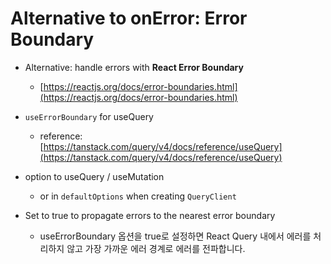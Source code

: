# Alternative to onError: **Error Boundary**

- Alternative: handle errors with __React Error Boundary__

    - [https://reactjs.org/docs/error-boundaries.html](https://reactjs.org/docs/error-boundaries.html)

- `useErrorBoundary` for useQuery
    - reference: [https://tanstack.com/query/v4/docs/reference/useQuery](https://tanstack.com/query/v4/docs/reference/useQuery)

- option to useQuery / useMutation
    - or in `defaultOptions` when creating `QueryClient`

- Set to true to propagate errors to the nearest error boundary
    - useErrorBoundary 옵션을 true로 설정하면 React Query 내에서 에러를 처리하지 않고 가장 가까운 에러 경계로 에러를 전파합니다.